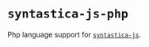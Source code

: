 # `syntastica-js-php`

Php language support for
[`syntastica-js`](https://www.npmjs.com/package/@syntastica/core).
